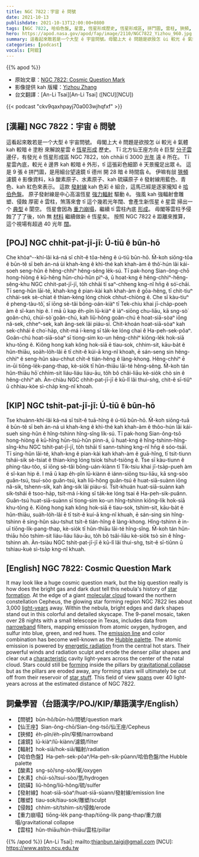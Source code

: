 ```yaml
---
title: NGC 7822：宇宙 ê 問號
date: 2021-10-13
publishdate: 2021-10-13T12:00:00+0800
tags: [NGC 7822, 哈伯色盤, 星雲, 恆星形成歷史, 恆星形成區, 拼鬥圖, 雲柱, 狹頻, 發射線, 輻射, 閬空, 水素, 酸素, 硫磺, 濾鏡]
hero: https://apod.nasa.gov/apod/fap/image/2110/NGC7822_Yizhou_960.jpg
summary: 這看起來敢若是一个大型 ê 宇宙問號。毋閣上大 ê 問題是欲按怎 ùi 較光 ê 氣體 kah 較暗 ê 塗粉 來解說星雲 ê 恆星形成歷史。
categories: [podcast]
vocals: [阿錕]
---
```


{{% apod %}}

- 原始文章：[NGC 7822: Cosmic Question Mark](https://apod.nasa.gov/apod/ap211013.html)
- 影像提供 kah 版權：[Yizhou Zhang](https://www.astrobin.com/users/yzhzhang/)
- 台文翻譯：[An-Li Tsai][An-Li Tsai] ([NCU][NCU])

{{< podcast "ckv9qaxhpayj70a003wjhqfxf" >}}

## [漢羅] NGC 7822：宇宙 ê 問號
這看起來敢若是一个大型 ê 宇宙問號。
毋閣上大 ê 問題是欲按怎 ùi 較光 ê 氣體 kah 較暗 ê 塗粉 來解說星雲 ê [恆星形成][star formation] 歷史。
Tī 北方仙王座方向 ê 巨型 [分子雲][molecular cloud] 邊仔，有發光 ê 恆星形成區 NGC 7822，to̍h chhāi tī 3000 [光年][light-years] 遠 ê 所在。
Tī 星雲內底，較光 ê 邊界 kah 較暗 ê 外形，tī 這張彩色細節 ê 天景攏足出眾 ê。
這是 9 張 ê 拼鬥圖，是用細台望遠鏡 tī 德州 開 28 暗 ê 時間翕 ê。
伊嘛有敆 [狹頻][narrowband] 濾鏡 ê 影像資料，kā 酸素原子、水素原子、kah 硫磺原子 ê 發射線用藍色、青色、kah 紅色來表示。
這款 [發射線][emission line] kah 色彩 ê 組合，這馬已經是逐家攏知 ê [哈伯色盤][Hubble palette]。
原子發射線是中心高溫恆星 [強力輻射][energetic radiation] 驅動 ê。
強風 kah 強輻射會雕塑、侵蝕 厚密 ê 雲柱，煞落來會 tī 這个幾若光年闊、會產生新恆星 ê 星雲 掃出一个 [典型][characteristic] ê 閬空。
恆星會因為 [重力崩塌][gravitational collapse]，繼續 tī 雲柱內底 [形成][forming]。
毋閣等雲柱予侵蝕了了了後，to̍h 無 [材料][star stuff] 繼續做新 ê 恆星矣。
按照 NGC 7822 ê 距離來推算，這个視場有超過 40 光年 [闊][spans]。

## [POJ] NGC chhit-pat-jī-jī: Ú-tiū ê būn-hō
Che khòaⁿ--khí-lâi ká-ná sī chi̍t-ê tōa-hêng ê ú-tiū būn-hō.
M̄-koh siōng-tōa ê būn-tê sī beh án-ná ùi khah-kng ê khì-thé kah khah-àm ê thô͘-hún lâi kái-soeh seng-hûn ê hêng-chhiⁿ hêng-sêng le̍k-sú.
Tī pak-hong Sian-ông-chō hong-hiòng ê kū-hêng hūn-chú-hûn piⁿ-á, ū hoat-kng ê hêng-chhiⁿ-hêng-sêng-khu NGC chhit-pat-jī-jī, to̍h chhāi tī saⁿ-chheng kng-nî hn̄g ê só͘-chāi.
Tī seng-hûn lāi-té, khah-kng ê pian-kài kah khah-àm ê gōa-hêng, tī chit-tiuⁿ chhái-sek sè-chiat ê thian-kéng lóng chiok chhut-chiòng ê.
Che sī kàu-tiuⁿ ê pheng-tàu-tô͘, sī iōng sè-tâi bōng-oán-kiàⁿ tī Tek-chiu khai jī-cha̍p-poeh àm ê sî-kan hip ê.
I mā ū kap e̍h-pîn lū-kiàⁿ ê iáⁿ-siōng chu-liāu, kā sng-sò͘ goân-chú, chúi-sò͘ goân-chú, kah liû-hông goân-chú ê hoat-siā-sòaⁿ iōng nâ-sek, chheⁿ-sek, kah âng-sek lâi piáu-sī.
Chit-khoán hoat-siā-sòaⁿ kah sek-chhái ê cho͘-ha̍p, chit-má í-keng sī ta̍k-ke lóng chai ê Ha-peh-sek-pôaⁿ.
Goân-chú hoat-siā-sòaⁿ sī tiong-sim ko-un hêng-chhiⁿ kiông-le̍k hok-siā khu-tōng ê.
Kiông hong kah kông hok-siā ē tiau-sok, chhim-sit, kāu-ba̍t ê hûn-thiāu, soa̍h-lo̍h-lâi ē tī chit-ê kúi-ā kng-nî khoah, ē sán-seng sin hêng-chhiⁿ ê seng-hûn sàu-chhut chi̍t-ê tián-hêng ê làng-khong.
Hêng-chhiⁿ ē in-ūi tiōng-le̍k-pang-thap, kè-sio̍k tī hûn-thiāu lāi-té hêng-sêng.
M̄-koh tán hûn-thiāu hō͘ chhim-sit liáu-liáu liáu-āu, to̍h bô châi-liāu kè-sio̍k chò sin ê hêng-chhiⁿ ah.
Àn-chiàu NGC chhit-pat-jī-jī ê kū-lî lâi thui-sǹg, chit-ê sī-tiûⁿ ū chhiau-kòe sì-cha̍p kng-nî khoah.

## [KIP] NGC tshit-pat-jī-jī: Ú-tiū ê būn-hō
Tse khuànn-khí-lâi ká-ná sī tsi̍t-ê tuā-hîng ê ú-tiū būn-hō.
M̄-koh siōng-tuā ê būn-tê sī beh án-ná uì khah-kng ê khì-thé kah khah-àm ê thôo-hún lâi kái-sueh sing-hûn ê hîng-tshinn hîng-sîng li̍k-sú.
Tī pak-hong Sian-ông-tsō hong-hiòng ê kū-hîng hūn-tsú-hûn pinn-á, ū huat-kng ê hîng-tshinn-hîng-sîng-khu NGC tshit-pat-jī-jī, to̍h tshāi tī sann-tshing kng-nî hn̄g ê sóo-tsāi.
Tī sing-hûn lāi-té, khah-kng ê pian-kài kah khah-àm ê guā-hîng, tī tsit-tiunn tshái-sik sè-tsiat ê thian-kíng lóng tsiok tshut-tsiòng ê.
Tse sī kàu-tiunn ê phing-tàu-tôo, sī iōng sè-tâi bōng-uán-kiànn tī Tik-tsiu khai jī-tsa̍p-pueh àm ê sî-kan hip ê.
I mā ū kap e̍h-pîn lū-kiànn ê iánn-siōng tsu-liāu, kā sng-sòo guân-tsú, tsuí-sòo guân-tsú, kah liû-hông guân-tsú ê huat-siā-suànn iōng nâ-sik, tshenn-sik, kah âng-sik lâi piáu-sī.
Tsit-khuán huat-siā-suànn kah sik-tshái ê tsoo-ha̍p, tsit-má í-king sī ta̍k-ke lóng tsai ê Ha-peh-sik-puânn.
Guân-tsú huat-siā-suànn sī tiong-sim ko-un hîng-tshinn kiông-li̍k hok-siā khu-tōng ê.
Kiông hong kah kông hok-siā ē tiau-sok, tshim-sit, kāu-ba̍t ê hûn-thiāu, sua̍h-lo̍h-lâi ē tī tsit-ê kuí-ā kng-nî khuah, ē sán-sing sin hîng-tshinn ê sing-hûn sàu-tshut tsi̍t-ê tián-hîng ê làng-khong.
Hîng-tshinn ē in-uī tiōng-li̍k-pang-thap, kè-sio̍k tī hûn-thiāu lāi-té hîng-sîng.
M̄-koh tán hûn-thiāu hōo tshim-sit liáu-liáu liáu-āu, to̍h bô tsâi-liāu kè-sio̍k tsò sin ê hîng-tshinn ah.
Àn-tsiàu NGC tshit-pat-jī-jī ê kū-lî lâi thui-sǹg, tsit-ê sī-tiûnn ū tshiau-kuè sì-tsa̍p kng-nî khuah.

## [English] NGC 7822: Cosmic Question Mark
It may look like a huge cosmic question mark, but the big question really is how does the bright gas and dark dust tell this nebula's history of [star formation][star formation].
At the edge of a giant [molecular cloud][molecular cloud] toward the northern constellation Cepheus, the glowing star forming region NGC 7822 lies about 3,000 [light-years][light-years] away.
Within the nebula, bright edges and dark shapes stand out in this colorful and detailed skyscape.
The 9-panel mosaic, taken over 28 nights with a small telescope in Texas, includes data from [narrowband][narrowband] filters, mapping emission from atomic oxygen, hydrogen, and sulfur into blue, green, and red hues.
The [emission line][emission line] and color combination has become well-known as the [Hubble palette][Hubble palette].
The atomic emission is powered by [energetic radiation][energetic radiation] from the central hot stars.
Their powerful winds and radiation sculpt and erode the denser pillar shapes and clear out a [characteristic][characteristic] cavity light-years across the center of the natal cloud.
Stars could still be [forming][forming] inside the pillars by [gravitational collapse][gravitational collapse] but as the pillars are eroded away, any forming stars will ultimately be cut off from their reservoir of [star stuff][star stuff].
This field of view [spans][spans] over 40 light-years across at the estimated distance of NGC 7822.

## 詞彙學習（台語漢字/POJ/KIP/華語漢字/English）
- 【問號】būn-hō/būn-hō/問號/question mark
- 【仙王座】Sian-ông-chō/Sian-ông-tsō/仙王座/Cepheus
- 【狹頻】e̍h-pîn/e̍h-pîn/窄頻/narrowband
- 【濾鏡】lū-kiàⁿ/lū-kiànn/濾鏡/filter
- 【輻射】hok-siā/hok-siā/輻射/radiation
- 【哈伯色盤】Ha-peh-sek-pôaⁿ/Ha-peh-sik-pûann/哈伯色盤/the Hubble palette
- 【酸素】sng-sò͘/sng-sòo/氧/oxygen
- 【水素】chúi-sò͘/tsuí-sòo/氫/hydrogen
- 【硫磺】liû-hông/liû-hông/硫/sulfer
- 【發射線】hoat-siā-sòaⁿ/huat-siā-sùann/發射線/emission line
- 【雕塑】tiau-sok/tiau-sok/雕塑/sculpt
- 【侵蝕】chhim-sit/tshim-sit/侵蝕/erode
- 【重力崩塌】tiōng-le̍k pang-thap/tiōng-li̍k pang-thap/重力崩塌/gravitational collapse
- 【雲柱】hûn-thiāu/hûn-thiāu/雲柱/pillar

{{% /apod %}}
[An-Li Tsai]: mailto:thianbun.taigi@gmail.com
[NCU]: https://www.astro.ncu.edu.tw

[star formation]:https://science.nasa.gov/astrophysics/focus-areas/how-do-stars-form-and-evolve
[molecular cloud]:https://apod.nasa.gov/apod/ap201122.html
[light-years]:https://spaceplace.nasa.gov/light-year/en/
[narrowband]:https://apod.nasa.gov/apod/ap060324.html
[emission line]:https://en.wikipedia.org/wiki/Spectral_line
[Hubble palette]:https://hubblesite.org/contents/articles/the-meaning-of-light-and-color
[energetic radiation]:https://science.nasa.gov/ems/10_ultravioletwaves
[characteristic]:https://apod.nasa.gov/apod/ap150225.html
[forming]:https://hubblesite.org/science/stars-and-nebulas
[gravitational collapse]:http://hyperphysics.phy-astr.gsu.edu/hbase/astro/gravc.html#c1
[star stuff]:https://www.universetoday.com/117494/what-does-it-mean-to-be-star-stuff/
[spans]:https://i.pinimg.com/originals/e9/5a/41/e95a41b46d7c2922ab0b3119e5ab6503.jpg
